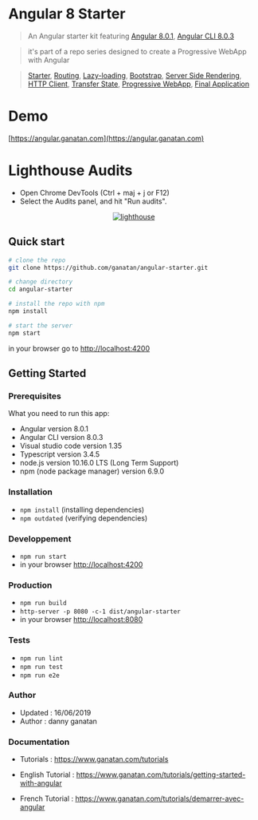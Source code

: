 # Angular 8 Starter


> An Angular starter kit featuring [Angular 8.0.1](https://angular.io), [Angular CLI 8.0.3](https://cli.angular.io/)

> it's part of a repo series designed to create a Progressive WebApp with Angular

> [Starter](https://github.com/ganatan/angular-starter),
[Routing](https://github.com/ganatan/angular-starter-routing),
[Lazy-loading](https://github.com/ganatan/angular-starter-lazy),
[Bootstrap](https://github.com/ganatan/angular-starter-bootstrap),
[Server Side Rendering](https://github.com/ganatan/angular-starter-ssr),
[HTTP Client](https://github.com/ganatan/angular-starter-httpclient),
[Transfer State](https://github.com/ganatan/angular-starter-transferstate),
[Progressive WebApp](https://github.com/ganatan/angular-starter-pwa),
[Final Application](https://github.com/ganatan/angular-webapp)

# Demo

[https://angular.ganatan.com](https://angular.ganatan.com)


# Lighthouse Audits

* Open Chrome DevTools (Ctrl + maj + j or F12)
* Select the Audits panel, and hit "Run audits".


<p align="center">
  <a href="https://angular.ganatan.com" target="_blank">
    <img  alt="lighthouse" src="https://www.ganatan.org/articles/img/applicationweb-lightouse-angular8-final.jpg" class="img-responsive">
  </a>
</p>



## Quick start

```bash
# clone the repo
git clone https://github.com/ganatan/angular-starter.git

# change directory
cd angular-starter

# install the repo with npm
npm install

# start the server
npm start

```
in your browser go to [http://localhost:4200](http://localhost:4200) 


## Getting Started

### Prerequisites
What you need to run this app:
* Angular version 8.0.1
* Angular CLI version 8.0.3
* Visual studio code version 1.35
* Typescript version 3.4.5
* node.js version 10.16.0 LTS (Long Term Support)
* npm (node package manager) version 6.9.0

### Installation
* `npm install` (installing dependencies)
* `npm outdated` (verifying dependencies)

### Developpement
* `npm run start`
* in your browser [http://localhost:4200](http://localhost:4200) 


### Production 
* `npm run build`
* `http-server -p 8080 -c-1 dist/angular-starter`
* in your browser [http://localhost:8080](http://localhost:8080) 

### Tests
* `npm run lint`
* `npm run test`
* `npm run e2e`

### Author
* Updated : 16/06/2019
* Author  : danny ganatan

### Documentation
* Tutorials    : https://www.ganatan.com/tutorials

* English Tutorial : https://www.ganatan.com/tutorials/getting-started-with-angular
* French Tutorial  : https://www.ganatan.com/tutorials/demarrer-avec-angular

